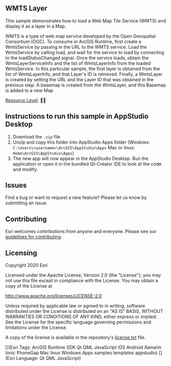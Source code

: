 ## WMTS Layer

This sample demonstrates how to load a Web Map Tile Service (WMTS) and display it as a layer in a Map.

WMTS is a type of web map service developed by the Open Geospatial Consortium (OGC). To consume in ArcGIS Runtime, first create a WmtsService by passing in the URL to the WMTS service. Load the WmtsService by calling load, and wait for the service to load by connecting to the loadStatusChanged signal. Once the service loads, obtain the WmtsLayerServiceInfo and the list of WmtsLayerInfo from the loaded WmtsService. In this particular sample, the first layer is obtained from the list of WmtsLayerInfo, and that Layer's ID is retrieved. Finally, a WmtsLayer is created by setting the URL and the Layer ID that was obtained in the previous step. A basemap is created from the WmtsLayer, and this Basemap is added to a new Map

[Resource Level](https://geonet.esri.com/groups/appstudio/blog/2016/12/06/how-to-describe-our-resources-in-terms-of-difficulty-complexity-and-time-to-digest): 🍌🍌


## Instructions to run this sample in AppStudio Desktop

1. Download the `.zip` file
2. Unzip and copy this folder into AppStudio Apps folder (Windows: `C:\Users\<username>\ArcGIS\AppStudio\Apps` Mac or linux: `Home\ArcGIS\AppStudio\Apps`)
3. The new app will now appear in the AppStudio Desktop. Run the application or open it in the bundled Qt-Creator IDE to look at the code and modify.

## Issues

Find a bug or want to request a new feature?  Please let us know by submitting an issue.

## Contributing

Esri welcomes contributions from anyone and everyone. Please see our [guidelines for contributing](https://github.com/esri/contributing).

## Licensing
Copyright 2020 Esri

Licensed under the Apache License, Version 2.0 (the "License");
you may not use this file except in compliance with the License.
You may obtain a copy of the License at

http://www.apache.org/licenses/LICENSE-2.0

Unless required by applicable law or agreed to in writing, software
distributed under the License is distributed on an "AS IS" BASIS,
WITHOUT WARRANTIES OR CONDITIONS OF ANY KIND, either express or implied.
See the License for the specific language governing permissions and
limitations under the License.

A copy of the license is available in the repository's [license.txt](license.txt) file.


[](Esri Tags: ArcGIS Runtime SDK Qt QML JavaScript iOS Android Xamarin Ionic PhoneGap Mac linux Windows Apps samples templates appstudio)
[](Esri Language: Qt QML JavaScript)
